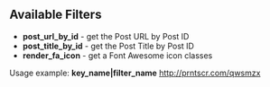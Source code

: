 ## Available Filters
- **post_url_by_id** - get the Post URL by Post ID
- **post_title_by_id** - get the Post Title by Post ID
- **render_fa_icon** - get a Font Awesome icon classes

Usage example: **key_name|filter_name** http://prntscr.com/qwsmzx